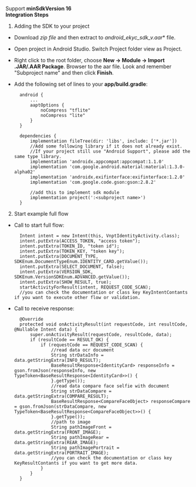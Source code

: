 Support **minSdkVersion 16** <br/>
**Integration Steps**
1. Adding the SDK to your project
- Download *zip file* and then extract to **android_ekyc_sdk_v*.aar** file.
- Open project in Android Studio. Switch Project folder view as Project. 
- Right click to the root folder, choose **New -> Module -> Import .JAR/.AAR Package**. Browser to the aar file. Look and remember "Subproject name" and then click **Finish**.
- Add the following set of lines to your **app/build.gradle**:

	    android {
	        ...
	        aaptOptions {
	            noCompress "tflite"
	            noCompress "lite"
	        }
	    }
	    
	    dependencies {
	        implementation fileTree(dir: 'libs', include: ['*.jar'])
	        //Add some following library if it does not already exist. 
	        //If your project still use "Android Support", please add the same type library.
	        implementation 'androidx.appcompat:appcompat:1.1.0'
	        implementation 'com.google.android.material:material:1.3.0-alpha02'
	        implementation 'androidx.exifinterface:exifinterface:1.2.0'
	        implementation 'com.google.code.gson:gson:2.8.2'
	        
	        //add this to implement sdk module
	        implementation project(':<subproject name>')
	    }

2. Start example full flow

- Call to start full flow:

		Intent intent = new Intent(this, VnptIdentityActivity.class);
		intent.putExtra(ACCESS_TOKEN, "access token");
		intent.putExtra(TOKEN_ID, "token id");
		intent.putExtra(TOKEN_KEY, "token key");
		intent.putExtra(DOCUMENT_TYPE, SDKEnum.DocumentTypeEnum.IDENTITY_CARD.getValue());
		intent.putExtra(SELECT_DOCUMENT, false);
		intent.putExtra(VERSION_SDK, SDKEnum.VersionSDKEnum.ADVANCED.getValue());
		intent.putExtra(SHOW_RESULT, true);
		startActivityForResult(intent, REQUEST_CODE_SCAN);
	    //you can check the documentation or class key KeyIntentContants if you want to execute other flow or validation.

- Call to receive response:

		@Override
		protected void onActivityResult(int requestCode, int resultCode, @Nullable Intent data) {
		    super.onActivityResult(requestCode, resultCode, data);
		    if (resultCode == RESULT_OK) {
		        if (requestCode == REQUEST_CODE_SCAN) {
		            //read data ocr document
		            String strDataInfo = data.getStringExtra(INFO_RESULT);
		            BaseResultResponse<IdentityCard> responseInfo = gson.fromJson(responseInfo, new TypeToken<BaseResultResponse<IdentityCard>>() {
		            }.getType());
		            //read data compare face selfie with document
		            String strDataCompare = data.getStringExtra(COMPARE_RESULT);
		            BaseResultResponse<CompareFaceObject> responseCompare = gson.fromJson(strDataCompare, new TypeToken<BaseResultResponse<CompareFaceObject>>() {
		            }.getType());
		            //path to image
		            String pathImageFront = data.getStringExtra(FRONT_IMAGE);
		            String pathImageRear = data.getStringExtra(REAR_IMAGE);
		            String pathImagePortrait = data.getStringExtra(PORTRAIT_IMAGE);
					//you can check the documentation or class key KeyResultContants if you want to get more data.
		        }
		    }
		}
